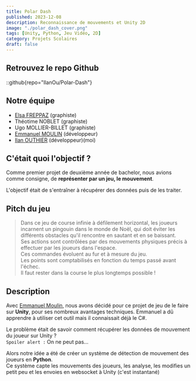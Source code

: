 ```yaml
---
title: Polar Dash
published: 2023-12-08
description: Reconnaissance de mouvements et Unity 2D
image: "./polar_dash_cover.png"
tags: [Unity, Python, Jeu Vidéo, 2D]
category: Projets Scolaires
draft: false
---
```


<!-- # Polar Dash -->

## Retrouvez le repo Github

::github{repo="IlanOu/Polar-Dash"}

## Notre équipe

- [Elsa FREPPAZ](https://studiomeraki.fr/) (graphiste)
- Théotime NOBLET (graphiste)
- Ugo MOLLIER-BILLET (graphiste)
- [Emmanuel MOULIN](https://github.com/Kibishi47) (développeur)
- [Ilan OUTHIER](https://github.com/IlanOu) (développeur)(moi)

## C'était quoi l'objectif ?

Comme premier projet de deuxième année de bachelor, nous avions comme consigne, de **représenter par un jeu, le mouvement**.

L'objectif était de s'entraîner à récupérer des données puis de les traiter.

## Pitch du jeu

> Dans ce jeu de course infinie à défilement horizontal, les joueurs incarnent un pingouin dans le monde de Noël, qui doit éviter les différents obstacles qu'il rencontre en sautant et en se baissant.<br/>
> Ses actions sont contrôlées par des mouvements physiques précis à effectuer par les joueurs dans l'espace.<br>
> Ces commandes évoluent au fur et à mesure du jeu.<br/>
> Les points sont comptabilisés en fonction du temps passé avant l'échec.<br>
> Il faut rester dans la course le plus longtemps possible !

## Description

Avec [Emmanuel Moulin](https://github.com/Kibishi47), nous avons décidé pour ce projet de jeu de le faire sur **Unity**, pour ses nombreux avantages techniques.
Emmanuel a dû apprendre à utiliser cet outil mais il connaissait déjà le C#.

Le problème était de savoir comment récupérer les données de mouvement du joueur sur Unity ?
<br>
`Spoiler alert :` On ne peut pas...
<br>

Alors notre idée a été de créer un système de détection de mouvement des joueurs en **Python**.
<br>
Ce système capte les mouvements des joueurs, les analyse, les modifies un petit peu et les envoies en websocket à Unity (c'est instantané)
